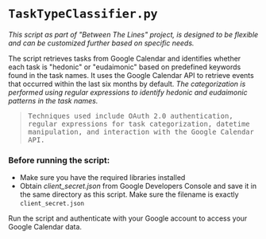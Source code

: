 # `TaskTypeClassifier.py`
*This script as part of "Between The Lines" project, is designed to be flexible and can be customized further based on specific needs.*

The script retrieves tasks from Google Calendar and identifies whether each task is "hedonic" or "eudaimonic" based on predefined keywords found in the task names. It uses the Google Calendar
API to retrieve events that occurred within the last six months by default. *The categorization is performed using regular expressions to identify hedonic and eudaimonic patterns in the task names.*

> <samp>Techniques used include OAuth 2.0 authentication, regular expressions for task categorization,
datetime manipulation, and interaction with the Google Calendar API.</samp>

### Before running the script:
- Make sure you have the required libraries installed
- Obtain *client_secret.json* from Google Developers Console and save it in the same directory as this script. Make sure the filename is exactly `client_secret.json`

Run the script and authenticate with your Google account to access your Google Calendar data.
